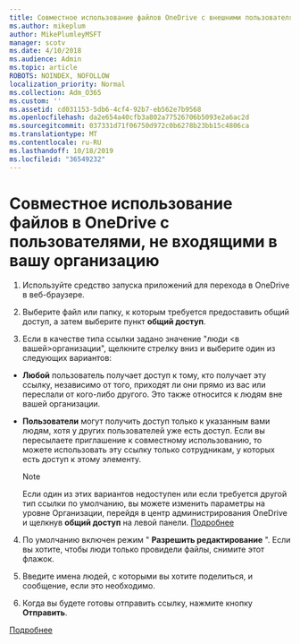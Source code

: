 ```yaml
---
title: Совместное использование файлов OneDrive с внешними пользователями
ms.author: mikeplum
author: MikePlumleyMSFT
manager: scotv
ms.date: 4/10/2018
ms.audience: Admin
ms.topic: article
ROBOTS: NOINDEX, NOFOLLOW
localization_priority: Normal
ms.collection: Adm_O365
ms.custom: ''
ms.assetid: cd031153-5db6-4cf4-92b7-eb562e7b9568
ms.openlocfilehash: da2e654a40cfb3a802a77526706b5093e2a6ac2d
ms.sourcegitcommit: 037331d71f06750d972c0b6278b23bb15c4806ca
ms.translationtype: MT
ms.contentlocale: ru-RU
ms.lasthandoff: 10/18/2019
ms.locfileid: "36549232"
---
```

# <a name="share-files-in-onedrive-with-people-outside-your-organization"></a>Совместное использование файлов в OneDrive с пользователями, не входящими в вашу организацию

1. Используйте средство запуска приложений для перехода в OneDrive в веб-браузере. 
    
2. Выберите файл или папку, к которым требуется предоставить общий доступ, а затем выберите пункт **общий доступ**. 
    
3. Если в качестве типа ссылки задано значение "люди \<в вашей\>организации", щелкните стрелку вниз и выберите один из следующих вариантов: 
    
  - **Любой** пользователь получает доступ к тому, кто получает эту ссылку, независимо от того, приходят ли они прямо из вас или переслали от кого-либо другого. Это также относится к людям вне вашей организации. 
    
  - **Пользователи** могут получить доступ только к указанным вами людям, хотя у других пользователей уже есть доступ. Если вы пересылаете приглашение к совместному использованию, то можете использовать эту ссылку только сотрудникам, у которых есть доступ к этому элементу. 
    
    > [!NOTE]
    > Если один из этих вариантов недоступен или если требуется другой тип ссылки по умолчанию, вы можете изменить параметры на уровне Организации, перейдя в центр администрирования OneDrive и щелкнув **общий доступ** на левой панели. [Подробнее](https://go.microsoft.com/fwlink/?linkid=871961)
  
4. По умолчанию включен режим " **Разрешить редактирование** ". Если вы хотите, чтобы люди только провидели файлы, снимите этот флажок. 
    
5. Введите имена людей, с которыми вы хотите поделиться, и сообщение, если это необходимо.
    
6. Когда вы будете готовы отправить ссылку, нажмите кнопку **Отправить**. 
    
[Подробнее](https://go.microsoft.com/fwlink/?linkid=871861)
  


